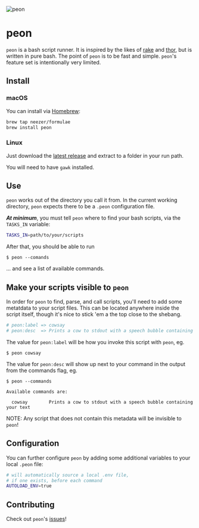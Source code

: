 ![peon](https://user-images.githubusercontent.com/29997/28050411-5b3d7910-65b2-11e7-8539-5f80e6e980ad.png)

# peon

`peon` is a bash script runner. It is inspired by the likes of [rake]() and [thor](), but is written in pure bash. The point of `peon` is to be fast and simple. `peon`'s feature set is intentionally very limited.

## Install

### macOS

You can install via [Homebrew](https://brew.sh/):

```bash
brew tap neezer/formulae
brew install peon
```

### Linux

Just download the [latest release](https://github.com/neezer/peon/releases) and extract to a folder in your run path.

You will need to have `gawk` installed.

## Use

`peon` works out of the directory you call it from. In the current working directory, `peon` expects there to be a `.peon` configuration file. 

***At minimum***, you must tell `peon` where to find your bash scripts, via the `TASKS_IN` variable:

```bash
TASKS_IN=path/to/your/scripts
```

After that, you should be able to run

```shell
$ peon --comands
```

... and see a list of available commands.

## Make your scripts visible to `peon`

In order for `peon` to find, parse, and call scripts, you'll need to add some metatdata to your script files. This can be located anywhere inside the script itself, though it's nice to stick 'em a the top close to the shebang.

```bash
# peon:label => cowsay
# peon:desc  => Prints a cow to stdout with a speech bubble containing your text
```

The value for `peon:label` will be how you invoke this script with `peon`, eg.

```shell
$ peon cowsay
```

The value for `peon:desc` will show up next to your command in the output from the commands flag, eg.

```shell
$ peon --commands

Available commands are:

  cowsay        Prints a cow to stdout with a speech bubble containing your text

```

NOTE: Any script that does not contain this metadata will be invisible to `peon`!

## Configuration

You can further configure `peon` by adding some additional variables to your local `.peon` file:

```bash
# will automatically source a local .env file,
# if one exists, before each command
AUTOLOAD_ENV=true
```

## Contributing

Check out `peon`'s [issues](https://github.com/neezer/peon/issues)!
